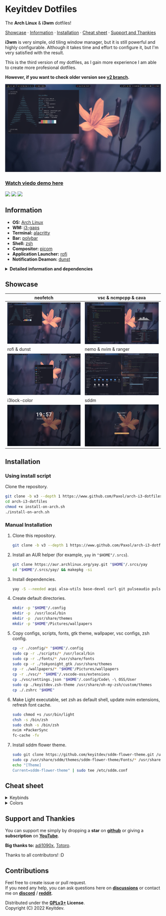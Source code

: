# Keyitdev Dotfiles  

The **Arch Linux** & **i3wm** dotfiles! 

[Showcase](#showcase) ·
[Information](#information) ·
[Installation](#installation) ·
[Cheat sheet](#cheat-sheet) ·
[Support and Thankies](#support-and-thankies)

**i3wm** is very simple, old tiling window manager, but it is still powerful and highly configurable. Although it takes time and effort to configure it, but I'm very satisfied with the result.

This is the third version of my dotfiles, as I gain more experience I am able to create more profesional dotfiles.

**However, if you want to check older version see [v2 branch](https://github.com/Keyitdev/dotfiles/tree/v2).**

![](https://github.com/Keyitdev/screenshots/blob/master/dotfiles/v3/screenshots/1.png?raw=true)

### [Watch viedo demo here](https://youtu.be/tSreyGcCMB4)

[![](https://img.shields.io/github/stars/keyitdev/dotfiles?color=dd864a&labelColor=1b1b25&style=for-the-badge)](https://github.com/Keyitdev/dotfiles/stargazers)
[![](https://img.shields.io/github/forks/keyitdev/dotfiles?color=bf616a&labelColor=1b1b25&style=for-the-badge)](https://github.com/Keyitdev/dotfiles/network/members)
[![](https://img.shields.io/github/license/keyitdev/dotfiles?color=999f63&labelColor=1b1b25&style=for-the-badge)](https://www.gnu.org/licenses/gpl-3.0.html)
## Information

- **OS:** [Arch Linux](https://archlinux.org)
- **WM:** [i3-gaps](https://github.com/Airblader/i3)
- **Terminal:** [alacritty](https://github.com/alacritty/alacritty)
- **Bar:** [polybar](https://github.com/polybar/polybar)
- **Shell:** [zsh](https://www.zsh.org/)
- **Compositor:** [picom](https://github.com/yshui/picom)
- **Application Launcher:** [rofi](https://github.com/davatorium/rofi)
- **Notification Deamon:** [dunst](https://github.com/dunst-project/dunst)

<details>
<summary><b>
Detailed information and dependencies
</b></summary>

### Info

**Music Player:** [mpd](https://github.com/MusicPlayerDaemon/MPD) & [ncmpcpp](https://github.com/ncmpcpp/ncmpcpp)    
**Editor:** [neovim](https://github.com/neovim/neovim) / [vscode](https://github.com/microsoft/vscode)    
**Lockscreen:** [i3lock-color](https://github.com/Raymo111/i3lock-color)    
**Display Manager:** [sddm](https://github.com/sddm/sddm)    
**File manager:** [ranger](https://github.com/ranger/ranger) / [nemo](https://github.com/linuxmint/nemo)    
**Pdf reader:** [zathura](https://github.com/pwmt/zathura)    
**Monitor of Resources:** [btop](https://github.com/aristocratos/btop)    

### Used themes

**Shell Framework:** [Oh-My-Zsh](https://github.com/ohmyzsh/ohmyzsh)    
**Vscode Theme:** [One dark pro](https://marketplace.visualstudio.com/items?itemName=zhuangtongfa.Material-theme)    
**Neovim Theme:** [AstroNvim](https://github.com/kabinspace/AstroVim)    
**Icons:** [Papirus dark](https://github.com/PapirusDevelopmentTeam/papirus-icon-theme)    
**GTK Theme:** [Tokyo night](https://github.com/Fausto-Korpsvart/Tokyo-Night-GTK-Theme)    
**Display Manager Theme:** [Sddm-flower-theme](https://github.com/Keyitdev/sddm-flower-theme)    
	
### Fonts
	
**Icons:** [Feather](https://github.com/AT-UI/feather-font/blob/master/src/fonts/feather.ttf)    
**Interface Font:** [Open sans](https://fonts.google.com/specimen/Open+Sans#standard-styles)    
**Monospace Font:** [Roboto mono](https://fonts.google.com/specimen/Roboto+Mono#standard-styles)    
**Polybar Font:** [Iosevka nerd font](https://github.com/ryanoasis/nerd-fonts/tree/master/patched-fonts/Iosevka)

### Dependencies

**Base:** acpi alsa-utils base-devel curl git pulseaudio pulseaudio-alsa xorg xorg-xinit 

**Required:** alacritty btop code dunst feh ffcast firefox i3-gaps i3lock-color i3-resurrect libnotify light mpc mpd ncmpcpp nemo neofetch neovim oh-my-zsh-git pacman-contrib papirus-icon-theme picom polybar ranger rofi scrot slop xclip zathura zathura-pdf-mupdf zsh

**Sddm:** qt5-graphicaleffects qt5-quickcontrols2 qt5-svg sddm

**Emoji:** fonts: noto-fonts noto-fonts-cjk noto-fonts-emoji noto-fonts-extra

</details>

## Showcase

|neofetch|vsc & ncmpcpp & cava|
|-|-|
|![](https://github.com/Keyitdev/screenshots/blob/master/dotfiles/v3/screenshots/1.png?raw=true)|![](https://github.com/Keyitdev/screenshots/blob/master/dotfiles/v3/screenshots/2.png?raw=true)|
|rofi & dunst|nemo & nvim & ranger|
|![](https://github.com/Keyitdev/screenshots/blob/master/dotfiles/v3/screenshots/3.png?raw=true)|![](https://github.com/Keyitdev/screenshots/blob/master/dotfiles/v3/screenshots/4.png?raw=true)|
|i3lock-color|sddm|
|![](https://github.com/Keyitdev/screenshots/blob/master/dotfiles/v3/screenshots/5.png?raw=true)|![](https://github.com/Keyitdev/screenshots/blob/master/dotfiles/v3/screenshots/6.png?raw=true)|

## Installation

### Using install script 

Clone the repository.
```sh
git clone -b v3 --depth 1 https://www.github.com/Paxol/arch-i3-dotfiles.git
cd arch-i3-dotfiles
chmod +x install-on-arch.sh
./install-on-arch.sh
```

### Manual Installation

1. Clone this repository.
    ```sh
    git clone -b v3 --depth 1 https://www.github.com/Paxol/arch-i3-dotfiles.git
    ```

2. Install an AUR helper (for example, `yay` in `"$HOME"/.srcs`).
    ```sh
    git clone https://aur.archlinux.org/yay.git "$HOME"/.srcs/yay
	cd "$HOME"/.srcs/yay/ && makepkg -si
    ```

3. Install dependencies.
    ```sh
    yay -S --needed acpi alsa-utils base-devel curl git pulseaudio pulseaudio-alsa xorg xorg-xinit alacritty btop code dunst feh ffcast firefox i3-gaps i3lock-color i3-resurrect libnotify light mpc mpd ncmpcpp nemo neofetch neovim oh-my-zsh-git pacman-contrib papirus-icon-theme picom polybar ranger rofi scrot slop xclip zathura zathura-pdf-mupdf zsh   
    ```

4. Create default directories.
    ```sh
    mkdir -p "$HOME"/.config
    mkdir -p  /usr/local/bin
    mkdir -p  /usr/share/themes
    mkdir -p "$HOME"/Pictures/wallpapers
    ```

5. Copy configs, scripts, fonts, gtk theme, wallpaper, vsc configs, zsh config.
    ```sh
    cp -r ./config/* "$HOME"/.config
    sudo cp -r ./scripts/* /usr/local/bin
    sudo cp -r ./fonts/* /usr/share/fonts
    sudo cp -r ./tokyonight_gtk /usr/share/themes
    cp -r ./wallpapers/* "$HOME"/Pictures/wallpapers
    cp -r ./vsc/* "$HOME"/.vscode-oss/extensions
    cp ./vsc/settings.json "$HOME"/.config/Code\ -\ OSS/User
    sudo cp ./keyitdev.zsh-theme /usr/share/oh-my-zsh/custom/themes
    cp ./.zshrc "$HOME"
    ```

6. Make Light executable, set zsh as default shell, update nvim extensions, refresh font cache.
    ```sh
    sudo chmod +s /usr/bin/light
    chsh -s /bin/zsh
    sudo chsh -s /bin/zsh
    nvim +PackerSync
    fc-cache -fv
    ```

8. Install sddm flower theme.
    ```sh
    sudo git clone https://github.com/keyitdev/sddm-flower-theme.git /usr/share/sddm/themes/sddm-flower-theme
    sudo cp /usr/share/sddm/themes/sddm-flower-theme/Fonts/* /usr/share/fonts/
    echo "[Theme]
    Current=sddm-flower-theme" | sudo tee /etc/sddm.conf
    ```

## Cheat sheet


<details>
<summary>Keybinds</summary>

These are the basic keybinds. Read through the [i3](./config/i3/config) config for more keybinds.

|        Keybind         |                 Function                 |
| ---------------------- | ---------------------------------------- |
| `Win + Enter`          | Launch terminal (alacritty)              |
| `Win + Shift + Q`      | Close window                             |
| `Win + Q`              | Stacking layout                          |
| `Win + W`              | Tabbed layout                            |
| `Win + E`              | Default layout                           |
| `Win + R`              | Resize mode                              |
| `Win + T`              | Restore layout                           |
| `Win + Y`              | Save layout                              |
| `Win + A`              | Rofi open windows menu                   |
| `Win + S`              | Rofi full menu                           |
| `Win + D`              | Rofi menu                                |
| `Win + Z`              | Rofi bookmarks                           |
| `Win + X`              | Rofi powermenu                           |
| `Win + C`              | Rofi screenshot script                   |
| `Win + G`              | Gaps settings                            |
| `Win + V`              | Set vertical orientation                 |
| `Win + H`              | Set horizontal orientation               |
| `Win + I`              | Lock screen                              |
| `Win + O`              | Show polybar                             |
| `Win + P`              | Hide polybar                             |
| `Win + B`              | Move workspace to another monitor        |
| `Win + N`              | Dual monitor mode                        |
| `Win + M`              | Single monitor mode                      |
| `Win + arrows (jkl;)`  | Resizing, moving windows                 |
| `Win + Shift + E`      | Exit i3                                  |
| `Win + Shift + R`      | Restart i3                               |

Note: `Win` refers to the `Super/Mod` key.

</details>

<details>
<summary>Colors</summary>

|        Color           |                 Hex code                 |
| ---------------------- | ---------------------------------------- |
|  background            | #1b1b25                                  |
|  background 2          | #282A36                                  |
|  background 3          | #16161e                                  |
|  border                | #343746                                  |
|  foreground            | #dedede                                  |
|  white                 | #eeffff                                  |
|  black                 | #15121c                                  |
|  red                   | #cb5760                                  |
|  green                 | #999f63                                  |
|  yellow                | #d4a067                                  |
|  blue                  | #6c90a8                                  |
|  purple                | #776690                                  |
|  cyan                  | #528a9b                                  |
|  pink                  | #ffa8c5                                  |
|  orange                | #c87c3e                                  |

</details>

## Support and Thankies

You can support me simply by dropping a **star** on **[github](https://github.com/Keyitdev/dotfiles/tree/v3)** or giving a **subscription** on **[YouTube](http://www.youtube.com/channel/UCVoGVyAP2sHPQyegwBMJKyQ?sub_confirmation=1)**.

<!-- If you enjoyed it and would like to show your appreciation, you can **tip** using **[kofi]()** or **[paypal]()**. -->

**Big thanks to:**
[adi1090x](https://github.com/adi1090x),
[Totoro](https://github.com/totoro-ghost).

Thanks to all contributors! :D

## Contributions

Feel free to create issue or pull request.    
If you need any help, you can ask questions here on **[discussions](https://github.com/Keyitdev/dotfiles/discussions/categories/q-a)** or contact me on **[discord](https://discord.com/users/908702082578665474)** / **[reddit](https://www.reddit.com/user/Keyitdev)**.

Distributed under the **[GPLv3+](https://www.gnu.org/licenses/gpl-3.0.html) License**.    
Copyright (C) 2022 Keyitdev.
